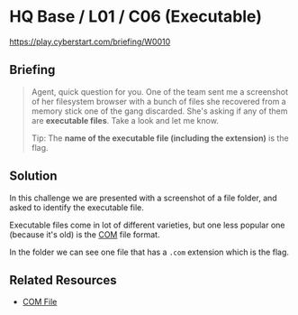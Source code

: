 # HQ Base / L01 / C06 (Executable)

https://play.cyberstart.com/briefing/W0010

## Briefing

> Agent, quick question for you. One of the team sent me a screenshot of her filesystem browser with a bunch of files she recovered from a memory stick one of the gang discarded. She's asking if any of them are **executable files**. Take a look and let me know.
> 
> Tip: The **name of the executable file (including the extension)** is the flag.

## Solution

In this challenge we are presented with a screenshot of a file folder, and asked to identify the executable file. 

Executable files come in lot of different varieties, but one less popular one (because it's old) is the [COM](https://en.wikipedia.org/wiki/COM_file) file format.

In the folder we can see one file that has a `.com` extension which is the flag.

## Related Resources

* [COM File](https://en.wikipedia.org/wiki/COM_file)